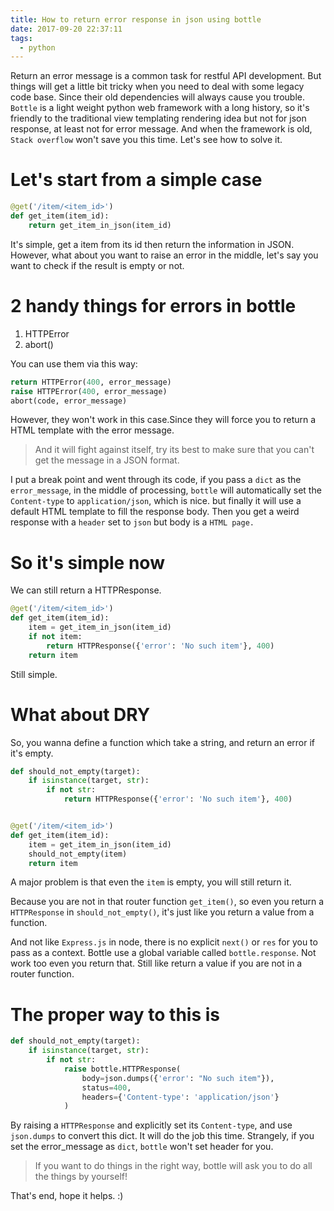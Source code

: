 ```yaml
---
title: How to return error response in json using bottle
date: 2017-09-20 22:37:11
tags:
  - python
---
```


Return an error message is a common task for restful API development. But things will get a little bit tricky when you need to deal with some legacy code base. Since their old dependencies will always cause you trouble. `Bottle` is a light weight python web framework with a long history, so it's friendly to the traditional view templating rendering idea but not for json response, at least not for error message. And when the framework is old, `Stack overflow` won't save you this time. Let's see how to solve it.

<!--more-->

# Let's start from a simple case

```python
@get('/item/<item_id>')
def get_item(item_id):
    return get_item_in_json(item_id)
```

It's simple, get a item from its id then return the information in JSON. However, what about you want to raise an error in the middle, let's say you want to check if the result is empty or not.

# 2 handy things for errors in bottle

1. HTTPError
2. abort()

You can use them via this way:

```python
return HTTPError(400, error_message)
raise HTTPError(400, error_message)
abort(code, error_message)
```

However, they won't work in this case.Since they will force you to return a HTML template with the error message.

>And it will fight against itself, try its best to make sure that you can't get the message in a JSON format.

I put a break point and went through its code, if you pass a `dict` as the `error_message`, in the middle of processing, `bottle` will automatically set the `Content-type` to `application/json`, which is nice. but finally it will use a default HTML template to fill the response body. Then you get a weird response with a `header` set to `json` but body is a `HTML page.`

# So it's simple now

We can still return a HTTPResponse.

```python
@get('/item/<item_id>')
def get_item(item_id):
    item = get_item_in_json(item_id)
    if not item:
        return HTTPResponse({'error': 'No such item'}, 400)
    return item
```

Still simple.

# What about DRY

So, you wanna define a function which take a string, and return an error if it's empty.

```python
def should_not_empty(target):
    if isinstance(target, str):
        if not str:
            return HTTPResponse({'error': 'No such item'}, 400)


@get('/item/<item_id>')
def get_item(item_id):
    item = get_item_in_json(item_id)
    should_not_empty(item)
    return item
```

A major problem is that even the `item` is empty, you will still return it. 

Because you are not in that router function `get_item()`, so even you return a `HTTPResponse` in `should_not_empty()`, it's just like you return a value from a function.

And not like `Express.js` in node, there is no explicit `next()` or `res` for you to pass as a context. Bottle use a global variable called `bottle.response`. Not work too even you return that. Still like return a value if you are not in a router function.

# The proper way to this is

```python
def should_not_empty(target):
    if isinstance(target, str):
        if not str:
            raise bottle.HTTPResponse(
                body=json.dumps({'error': "No such item"}),
                status=400,
                headers={'Content-type': 'application/json'}
            )
```

By raising a `HTTPResponse` and explicitly set its `Content-type`, and use `json.dumps` to convert this dict. It will do the job this time. Strangely, if you set the error_message as `dict`, `bottle` won't set header for you.

> If you want to do things in the right way, bottle will ask you to do all the things by yourself!

That's end, hope it helps. :)